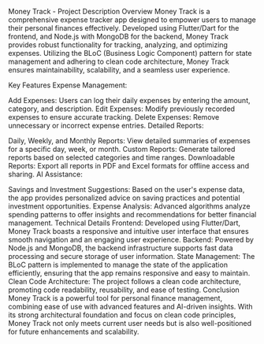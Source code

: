 Money Track - Project Description
Overview
Money Track is a comprehensive expense tracker app designed to empower users to manage their personal finances effectively. Developed using Flutter/Dart for the frontend, and Node.js with MongoDB for the backend, Money Track provides robust functionality for tracking, analyzing, and optimizing expenses. Utilizing the BLoC (Business Logic Component) pattern for state management and adhering to clean code architecture, Money Track ensures maintainability, scalability, and a seamless user experience.

Key Features
Expense Management:

Add Expenses: Users can log their daily expenses by entering the amount, category, and description.
Edit Expenses: Modify previously recorded expenses to ensure accurate tracking.
Delete Expenses: Remove unnecessary or incorrect expense entries.
Detailed Reports:

Daily, Weekly, and Monthly Reports: View detailed summaries of expenses for a specific day, week, or month.
Custom Reports: Generate tailored reports based on selected categories and time ranges.
Downloadable Reports: Export all reports in PDF and Excel formats for offline access and sharing.
AI Assistance:

Savings and Investment Suggestions: Based on the user's expense data, the app provides personalized advice on saving practices and potential investment opportunities.
Expense Analysis: Advanced algorithms analyze spending patterns to offer insights and recommendations for better financial management.
Technical Details
Frontend: Developed using Flutter/Dart, Money Track boasts a responsive and intuitive user interface that ensures smooth navigation and an engaging user experience.
Backend: Powered by Node.js and MongoDB, the backend infrastructure supports fast data processing and secure storage of user information.
State Management: The BLoC pattern is implemented to manage the state of the application efficiently, ensuring that the app remains responsive and easy to maintain.
Clean Code Architecture: The project follows a clean code architecture, promoting code readability, reusability, and ease of testing.
Conclusion
Money Track is a powerful tool for personal finance management, combining ease of use with advanced features and AI-driven insights. With its strong architectural foundation and focus on clean code principles, Money Track not only meets current user needs but is also well-positioned for future enhancements and scalability.
